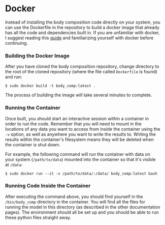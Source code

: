 # Docker

Instead of installing the body composition code directly on your system, you
can use the Dockerfile in the repository to build a docker image that already
has all the code and dependencies built in. If you are unfamiliar with docker,
I suggest reading this [guide](https://docs.docker.com/get-started/) and
familiarizing yourself with docker before continuing.

### Building the Docker Image

After you have cloned the body composition repository, change directory to the
root of the cloned repository (where the file called `Dockerfile` is found) and
run:

```
$ sudo docker build -t body_comp:latest .
```

The process of building the image will take several minutes to complete.


### Running the Container

Once built, you should start an interactive session within a container in order
to run the code. Remember that you will need to mount in the locations of any
data you want to access from inside the container using the `-v` option, as
well as anywhere you want to write the results to. Writing the results within
the container's filesystem means they will be deleted when the container is
shut down.

For example, the following command will run the container with data on your
system (`/path/to/data`) mounted into the container so that it's visible at
`/data`:

```
$ sudo docker run --it -v /path/to/data/:/data/ body_comp:latest bash
```

### Running Code Inside the Container

After executing the command above, you should find yourself in the
`/bin/body_comp` directory in the container. You will find all the files for
running the model in this directory (as described in the other documentation
pages). The environment should all be set up and you should be able to run
these python files straight away.
